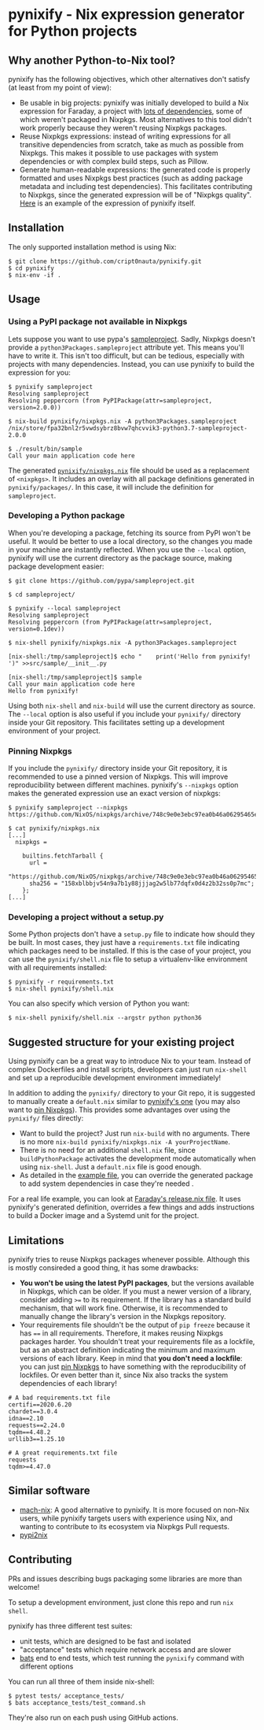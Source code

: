# pynixify - Nix expression generator for Python projects

## Why another Python-to-Nix tool?

pynixify has the following objectives, which other alternatives don't satisfy
(at least from my point of view):

* Be usable in big projects: pynixify was initially developed to build a Nix
  expression for Faraday, a project with [lots of dependencies][deps], some of which
  weren't packaged in Nixpkgs. Most alternatives to this tool didn't work properly
  because they weren't reusing Nixpkgs packages.
* Reuse Nixpkgs expressions: instead of writing expressions for all transitive
  dependencies from scratch, take as much as possible from Nixpkgs. This makes
  it possible to use packages with system dependencies or with complex build steps,
  such as Pillow.
* Generate human-readable expressions: the generated code is properly formatted and
  uses Nixpkgs best practices (such as adding package metadata and including test
  dependencies). This facilitates contributing to Nixpkgs, since the generated
  expression will be of "Nixpkgs quality". [Here][expression] is an example of the
  expression of pynixify itself. 

[expression]: https://github.com/cript0nauta/pynixify/blob/main/nix/packages/pynixify/default.nix
[deps]: https://github.com/infobyte/faraday/blob/master/requirements.txt

## Installation

The only supported installation method is using Nix:

```
$ git clone https://github.com/cript0nauta/pynixify.git
$ cd pynixify
$ nix-env -if .
```

## Usage

### Using a PyPI package not available in Nixpkgs

Lets suppose you want to use pypa's [sampleproject][sampleproject]. Sadly,
Nixpkgs doesn't provide a `python3Packages.sampleproject` attribute yet. This
means you'll have to write it. This isn't too difficult, but can be tedious,
especially with projects with many dependencies. Instead, you can use pynixify
to build the expression for you:

```
$ pynixify sampleproject
Resolving sampleproject
Resolving peppercorn (from PyPIPackage(attr=sampleproject, version=2.0.0))

$ nix-build pynixify/nixpkgs.nix -A python3Packages.sampleproject
/nix/store/fpa32bnl2r5vwdsybrz8bvw7qhcvvik3-python3.7-sampleproject-2.0.0

$ ./result/bin/sample
Call your main application code here
```

The generated [`pynixify/nixpkgs.nix`][nixpkgs.nix] file should be used as a
replacement of `<nixpkgs>`. It includes an overlay with all package definitions
generated in `pynixify/packages/`. In this case, it will include the definition
for `sampleproject`.

[sampleproject]: https://pypi.org/project/sampleproject/
[nixpkgs.nix]: https://github.com/cript0nauta/pynixify/blob/main/nix/nixpkgs.nix

### Developing a Python package

When you're developing a package, fetching its source from PyPI won't be
useful. It would be better to use a local directory, so the changes you made in
your machine are instantly reflected. When you use the `--local` option,
pynixify will use the current directory as the package source, making package
development easier:

```
$ git clone https://github.com/pypa/sampleproject.git

$ cd sampleproject/

$ pynixify --local sampleproject
Resolving sampleproject
Resolving peppercorn (from PyPIPackage(attr=sampleproject, version=0.1dev))

$ nix-shell pynixify/nixpkgs.nix -A python3Packages.sampleproject

[nix-shell:/tmp/sampleproject]$ echo "    print('Hello from pynixify! ')" >>src/sample/__init__.py

[nix-shell:/tmp/sampleproject]$ sample
Call your main application code here
Hello from pynixify!
```

Using both `nix-shell` and `nix-build` will use the current directory as
source. The `--local` option is also useful if you include your `pynixify/`
directory inside your Git repository. This facilitates setting up a development
environment of your project.

<a id="pinning-nixpkgs"></a>
### Pinning Nixpkgs

If you include the `pynixify/` directory inside your Git repository, it is
recommended to use a pinned version of Nixpkgs. This will improve
reproducibility between different machines. pynixify's `--nixpkgs` option
makes the generated expression use an exact version of nixpkgs:

```
$ pynixify sampleproject --nixpkgs https://github.com/NixOS/nixpkgs/archive/748c9e0e3ebc97ea0b46a06295465eff2fb5ef92.tar.gz

$ cat pynixify/nixpkgs.nix
[...]
  nixpkgs =

    builtins.fetchTarball {
      url =
        "https://github.com/NixOS/nixpkgs/archive/748c9e0e3ebc97ea0b46a06295465eff2fb5ef92.tar.gz";
      sha256 = "158xblbbjv54n9a7b1y88jjjag2w5lb77dqfx0d4z2b32ss0p7mc";
    };
[...]
```

### Developing a project without a setup.py

Some Python projects don't have a `setup.py` file to indicate how should they
be built. In most cases, they just have a `requirements.txt` file indicating
which packages need to be installed. If this is the case of your project, you
can use the `pynixify/shell.nix` file to setup a virtualenv-like environment
with all requirements installed:

```
$ pynixify -r requirements.txt
$ nix-shell pynixify/shell.nix
```

You can also specify which version of Python you want:
```
$ nix-shell pynixify/shell.nix --argstr python python36
```

## Suggested structure for your existing project

Using pynixify can be a great way to introduce Nix to your team. Instead of
complex Dockerfiles and install scripts, developers can just run `nix-shell`
and set up a reproducible development environment immediately!

In addition to adding the `pynixify/` directory to your Git repo, it is
suggested to manually create a `default.nix` similar to [pynixify's
one][defaultnix] (you may also want to [pin Nixpkgs](#pinning-nixpkgs)). This
provides some advantages over using the `pynixify/` files directly:

* Want to build the project? Just run `nix-build` with no arguments. There is
  no more `nix-build pynixify/nixpkgs.nix -A yourProjectName`.
* There is no need for an additional `shell.nix` file, since
  `buildPythonPackage` activates the development mode automatically when using
  `nix-shell`. Just a `default.nix` file is good enough.
* As detailed in the [example file][defaultnix], you can override the generated
  package to add system dependencies in case they're needed .

For a real life example, you can look at [Faraday's release.nix
file][releasenix]. It uses pynixify's generated definition, overrides a few
things and adds instructions to build a Docker image and a Systemd unit for
the project.

[defaultnix]: https://github.com/cript0nauta/pynixify/blob/main/default.nix
[releasenix]: https://github.com/infobyte/faraday/blob/dev/release.nix

## Limitations

pynixify tries to reuse Nixpkgs packages whenever possible. Although this is
mostly consireded a good thing, it has some drawbacks:

* **You won't be using the latest PyPI packages**, but the versions available in
  Nixpkgs, which can be older. If you must a newer version of a library,
  consider adding `>=` to its requirement. If the library has a standard build mechanism,
  that will work fine. Otherwise, it is recommended to manually change the
  library's version in the Nixpkgs repository.
* Your requirements file shouldn't be the output of `pip freeze` because it has
  `==` in all requirements. Therefore, it makes reusing Nixpkgs packages harder. You
  shouldn't treat your requirements file as a lockfile, but as an abstract 
  definition indicating the minimum and maximum versions of each library. Keep in mind that
  **you don't need a lockfile**: you can just [pin Nixpkgs](#pinning-nixpkgs) to have something
  with the reproducibility of lockfiles. Or even better than it, since Nix also
  tracks the system dependencies of each library!

```
# A bad requirements.txt file
certifi==2020.6.20
chardet==3.0.4
idna==2.10
requests==2.24.0
tqdm==4.48.2
urllib3==1.25.10
```

```
# A great requirements.txt file
requests
tqdm>=4.47.0
```


## Similar software

* [mach-nix][mach-nix]: A good alternative to pynixify. It is more focused on
  non-Nix users, while pynixify targets users with experience using Nix, and
  wanting to contribute to its ecosystem via Nixpkgs Pull requests.
* [pypi2nix][pypi2nix]

[mach-nix]: https://github.com/DavHau/mach-nix
[pypi2nix]: https://github.com/nix-community/pypi2nix


## Contributing

PRs and issues describing bugs packaging some libraries are more than welcome!

To setup a development environment, just clone this repo and run `nix shell`.

pynixify has three different test suites:

* unit tests, which are designed to be fast and isolated
* "acceptance" tests which require network access and are slower
* [bats][bats] end to end tests, which test running the `pynixify` command with different options

You can run all three of them inside nix-shell:

```
$ pytest tests/ acceptance_tests/
$ bats acceptance_tests/test_command.sh
```

They're also run on each push using GitHub actions.

[bats]: https://github.com/sstephenson/bats
